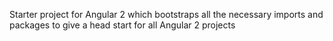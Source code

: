 Starter project for Angular 2 which bootstraps all the necessary imports and packages to give a head start for all Angular 2 projects
